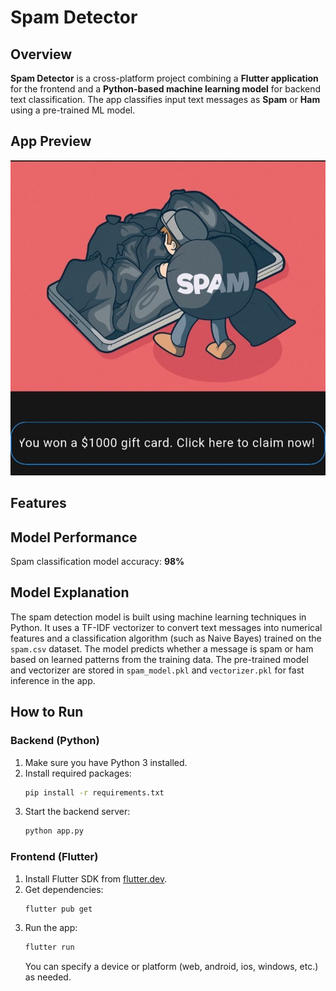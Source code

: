 # Spam Detector

## Overview

**Spam Detector** is a cross-platform project combining a **Flutter application** for the frontend and a **Python-based machine learning model** for backend text classification. The app classifies input text messages as **Spam** or **Ham** using a pre-trained ML model.

## App Preview

![App Screenshot](assets/app_preview.jpg)

## Features

## Model Performance

Spam classification model accuracy: **98%**

## Model Explanation

The spam detection model is built using machine learning techniques in Python. It uses a TF-IDF vectorizer to convert text messages into numerical features and a classification algorithm (such as Naive Bayes) trained on the `spam.csv` dataset. The model predicts whether a message is spam or ham based on learned patterns from the training data. The pre-trained model and vectorizer are stored in `spam_model.pkl` and `vectorizer.pkl` for fast inference in the app.

## How to Run

### Backend (Python)

1. Make sure you have Python 3 installed.
2. Install required packages:
   ```bash
   pip install -r requirements.txt
   ```
3. Start the backend server:
   ```bash
   python app.py
   ```

### Frontend (Flutter)

1. Install Flutter SDK from [flutter.dev](https://flutter.dev/docs/get-started/install).
2. Get dependencies:
   ```bash
   flutter pub get
   ```
3. Run the app:
   ```bash
   flutter run
   ```
   You can specify a device or platform (web, android, ios, windows, etc.) as needed.
